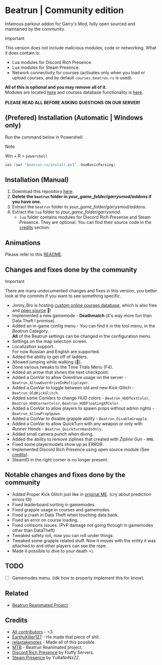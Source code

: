 # Beatrun | Community edition

Infamous parkour addon for Garry's Mod, fully open sourced and maintained by the community.

> [!IMPORTANT]
> This version does not include malicious modules, code or networking. What it does contain is:
>
> * Lua modules for Discord Rich Presence.
> * Lua modules for Steam Presence.
> * Network connectivity for courses (activates only when you load or upload courses, and by default `courses.beatrun.ru` is used).

**All of this is optional and you may remove all of it.**\
Modules are located [here](/lua/bin/) and courses database functionality is [here](/beatrun/gamemodes/beatrun/gamemode/cl/CoursesDatabase.lua).\
\
**PLEASE READ ALL BEFORE ASKING QUESTIONS ON OUR SERVER!**

## (Prefered) Installation (Automatic | Windows only)

Run the command below in Powershell.
> [!NOTE]
> Win + R > `powershell`

```powershell
iex (iwr "beatrun.ru/install.ps1" -UseBasicParsing)
```

## Installation (Manual)

1. Download this repository [here](https://github.com/JonnyBro/beatrun/archive/refs/heads/master.zip).
2. **Delete the `beatrun` folder in *your_game_folder/garrysmod/addons* if you have one.**
3. Extract the `beatrun` folder to *your_game_folder/garrysmod/addons*.
4. Extract the `lua` folder to *your_game_folder/garrysmod*.
   * `lua` folder contains modules for Discord Rich Presense and Steam Presence. They are optional. You can find their source code in the [credits](#credits) section.

## Animations

Please refer to this [README](/beatrun/README.md).

## Changes and fixes done by the community

> [!IMPORTANT]
> There are many undocumented changes and fixes in this version, you better look at the commits if you want to see something specific.

* Jonny_Bro is hosting [custom online courses database](https://courses.beatrun.ru), which is also free and [open source](https://github.com/relaxtakenotes/beatrun-courses-server/) 🤯!
* Implemented a new gamemode - **Deathmatch** (it's way more fun than Data Theft I promise).
* Added an in-game config menu - You can find it in the tool menu, in the *Beatrun* Category.\
**All** of the Beatrun settings can be changed in the configuration menu.
* Settings on the map selection screen.
* Localization support.\
For now Russian and English are supported.
* Added the ability to get off of ladders.
* Allowed jumping while walking (🤷).
* Done various tweaks to the Time Trials Menu (F4).
* Added an arrow that shows the next checkpoint.
* Added a ConVar to allow Overdrive usage on the server - `Beatrun_AllowOverdriveInMultiplayer`.
* Added a ConVar to toggle between old and new Kick-Glitch - `Beatrun_OldKickGlitch`.
* Added some ConVars to change HUD colors - `Beatrun_HUDTextColor`, `Beatrun_HUDCornerColor`, `Beatrun_HUDFloatingXPColor`.
* Added a ConVar to allow players to spawn props without admin rights - `Beatrun_AllowPropSpawn`.
* Added a ConVar to disable grapple ability - `Beatrun_DisableGrapple`.
* Added a ConVar to allow QuickTurn with any weapon or only with *Runner Hands* - `Beatrun_QuickturnHandsOnly`.
* Added small camera punch when diving.
* Added the ability to remove ziplines that created with *Zipline Gun* - `RMB`.
* Fixed some playermodels show up as ERROR.
* Implemented Discord Rich Presence using open source module (See [credits](#credits)).
* SteamID in the right corner is no longer present.

## Notable changes and fixes done by the community

* Added Proper Kick Glitch just like in [original ME](https://www.youtube.com/watch?v=zK5y3NBUStc). (cry about prediction errors l0l)
* Fixed leaderboard sorting in gamemodes.
* Fixed grapple usage in courses and gamemodes.
* Fixed a crash in Data Theft when touching data bank.
* Fixed an error on course loading.
* Fixed collisions issues. (PvP damage not going through in gamemodes other than DataTheft)
* Tweaked safety roll, now you can roll under things.
* Tweaked some grapple related stuff. Now it moves with the entity it was attached to and other players can see the rope.
* Made it possible to dive to your death =).

## TODO

* [ ] Gamemodes menu. (idk how to properly implement this for know).

## Related

* [Beatrun Reanimated Project](https://github.com/JonnyBro/beatrun-anims).

## Credits

* [All contributors](https://github.com/JonnyBro/beatrun/graphs/contributors) - <3.
* [EarthyKiller127](https://www.youtube.com/channel/UCiFqPwGo4x0J65xafIaECDQ) - He made that piece of shit.
* [relaxtakenotes](https://github.com/relaxtakenotes) - Made all of this possible.
* [MTB](https://www.youtube.com/@MTB396) - Beatrun Reanimated project.
* [Discord Rich Presence](https://github.com/fluffy-servers/gmod-discord-rpc) by Fluffy Servers.
* [Steam Presence](https://github.com/YuRaNnNzZZ/gmcl_steamrichpresencer) by YuRaNnNzZZ.
